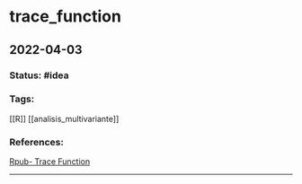 # trace_function
## 2022-04-03

### Status: #idea
### Tags:
[[R]] [[analisis_multivariante]]
### References:
[Rpub- Trace Function](https://rpubs.com/aaronsc32/matrix-trace)

---
